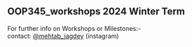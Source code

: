 ## OOP345_workshops 2024 Winter Term

For further info on Workshops or Milestones:- <br>
contact: [@mehtab_jagdey](https://www.instagram.com/mehtab_jagdey?igsh=dHY2ajR0Y3JqYzlq&utm_source=qr) (instagram)

